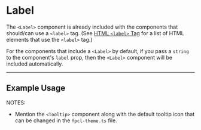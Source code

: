 <script lang="ts">

</script>


# Label

The `<Label>` component is already included with the components that should/can use a `<label>` tag. (See [HTML `<label>` Tag](https://www.w3schools.com/tags/tag_label.asp) for a list of HTML elements that use the `<label>` tag.) 

For the components that include a `<Label>` by default, if you pass a `string` to the component's `label` prop, then the `<Label>` component will be included automatically.

---

## Example Usage


NOTES:
* Mention the `<Tooltip>` component along with the default tooltip icon that can be changed in the `fpcl-theme.ts` file.
